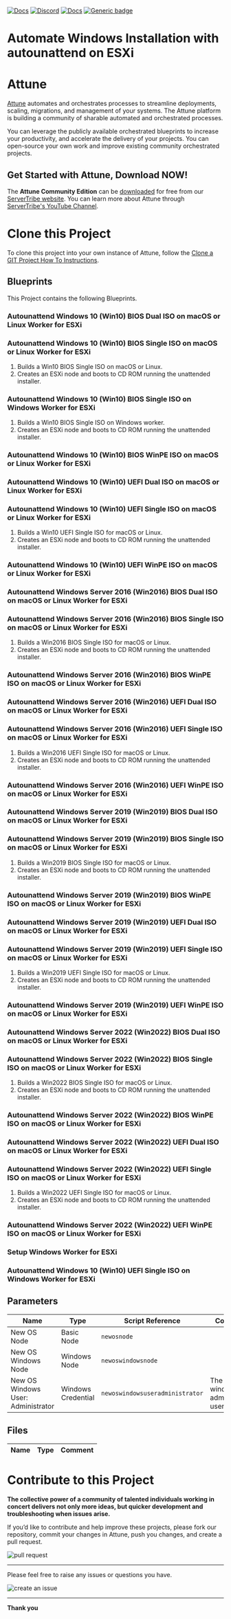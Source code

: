 



[![Docs](https://img.shields.io/badge/docs-latest-brightgreen.svg)](http://doc.servertribe.com)
[![Discord](https://img.shields.io/discord/844971127703994369)](http://discord.servertribe.com)
[![Docs](https://img.shields.io/badge/videos-watch-brightgreen.svg)](https://www.youtube.com/@servertribe)
[![Generic badge](https://img.shields.io/badge/download-latest-brightgreen.svg)](https://www.servertribe.com/community-edition/)

# Automate Windows Installation with autounattend on ESXi






# Attune

[Attune](https://www.servertribe.com/)
automates and orchestrates processes to streamline deployments, scaling,
migrations, and management of your systems. The Attune platform is building a
community of sharable automated and orchestrated processes.

You can leverage the publicly available orchestrated blueprints to increase
your productivity, and accelerate the delivery of your projects. You can
open-source your own work and improve existing community orchestrated projects.

## Get Started with Attune, Download NOW!

The **Attune Community Edition** can be
[downloaded](https://www.servertribe.com/comunity-edition/)
for free from our
[ServerTribe website](https://www.servertribe.com/comunity-edition/).
You can learn more about Attune through
[ServerTribe's YouTube Channel](https://www.youtube.com/@servertribe).







# Clone this Project

To clone this project into your own instance of Attune, follow the
[Clone a GIT Project How To Instructions](https://servertribe-attune.readthedocs.io/en/latest/howto/design_workspace/clone_project.html).




## Blueprints

This Project contains the following Blueprints.



### Autounattend Windows 10 (Win10) BIOS Dual ISO on macOS or Linux Worker for ESXi


### Autounattend Windows 10 (Win10) BIOS Single ISO on macOS or Linux Worker for ESXi

1. Builds a Win10 BIOS Single ISO on macOS or Linux.
2. Creates an ESXi node and boots to CD ROM running the unattended installer. 

### Autounattend Windows 10 (Win10) BIOS Single ISO on Windows Worker for ESXi

1. Builds a Win10 BIOS Single ISO on Windows worker.
2. Creates an ESXi node and boots to CD ROM running the unattended installer. 

### Autounattend Windows 10 (Win10) BIOS WinPE ISO on macOS or Linux Worker for ESXi


### Autounattend Windows 10 (Win10) UEFI Dual ISO on macOS or Linux Worker for ESXi


### Autounattend Windows 10 (Win10) UEFI Single ISO on macOS or Linux Worker for ESXi

1. Builds a Win10 UEFI Single ISO for macOS or Linux.
2. Creates an ESXi node and boots to CD ROM running the unattended installer. 

### Autounattend Windows 10 (Win10) UEFI WinPE ISO on macOS or Linux Worker for ESXi


### Autounattend Windows Server 2016 (Win2016) BIOS Dual ISO on macOS or Linux Worker for ESXi


### Autounattend Windows Server 2016 (Win2016) BIOS Single ISO on macOS or Linux Worker for ESXi

1. Builds a Win2016 BIOS Single ISO for macOS or Linux.
2. Creates an ESXi node and boots to CD ROM running the unattended installer. 

### Autounattend Windows Server 2016 (Win2016) BIOS WinPE ISO on macOS or Linux Worker for ESXi


### Autounattend Windows Server 2016 (Win2016) UEFI Dual ISO on macOS or Linux Worker for ESXi


### Autounattend Windows Server 2016 (Win2016) UEFI Single ISO on macOS or Linux Worker for ESXi

1. Builds a Win2016 UEFI Single ISO for macOS or Linux.
2. Creates an ESXi node and boots to CD ROM running the unattended installer. 

### Autounattend Windows Server 2016 (Win2016) UEFI WinPE ISO on macOS or Linux Worker for ESXi


### Autounattend Windows Server 2019 (Win2019) BIOS Dual ISO on macOS or Linux Worker for ESXi


### Autounattend Windows Server 2019 (Win2019) BIOS Single ISO on macOS or Linux Worker for ESXi

1. Builds a Win2019 BIOS Single ISO for macOS or Linux.
2. Creates an ESXi node and boots to CD ROM running the unattended installer. 

### Autounattend Windows Server 2019 (Win2019) BIOS WinPE ISO on macOS or Linux Worker for ESXi


### Autounattend Windows Server 2019 (Win2019) UEFI Dual ISO on macOS or Linux Worker for ESXi


### Autounattend Windows Server 2019 (Win2019) UEFI Single ISO on macOS or Linux Worker for ESXi

1. Builds a Win2019 UEFI Single ISO for macOS or Linux.
2. Creates an ESXi node and boots to CD ROM running the unattended installer. 

### Autounattend Windows Server 2019 (Win2019) UEFI WinPE ISO on macOS or Linux Worker for ESXi


### Autounattend Windows Server 2022 (Win2022) BIOS Dual ISO on macOS or Linux Worker for ESXi


### Autounattend Windows Server 2022 (Win2022) BIOS Single ISO on macOS or Linux Worker for ESXi

1. Builds a Win2022 BIOS Single ISO for macOS or Linux.
2. Creates an ESXi node and boots to CD ROM running the unattended installer. 

### Autounattend Windows Server 2022 (Win2022) BIOS WinPE ISO on macOS or Linux Worker for ESXi


### Autounattend Windows Server 2022 (Win2022) UEFI Dual ISO on macOS or Linux Worker for ESXi


### Autounattend Windows Server 2022 (Win2022) UEFI Single ISO on macOS or Linux Worker for ESXi

1. Builds a Win2022 UEFI Single ISO for macOS or Linux.
2. Creates an ESXi node and boots to CD ROM running the unattended installer. 

### Autounattend Windows Server 2022 (Win2022) UEFI WinPE ISO on macOS or Linux Worker for ESXi


### Setup Windows Worker for ESXi


### Autounattend Windows 10 (Win10) UEFI Single ISO on Windows Worker for ESXi





## Parameters


| Name | Type | Script Reference | Comment |
| ---- | ---- | ---------------- | ------- |
| New OS Node | Basic Node | `newosnode` |  |
| New OS Windows Node | Windows Node | `newoswindowsnode` |  |
| New OS Windows User: Administrator | Windows Credential | `newoswindowsuseradministrator` | The windows administrator user |




## Files

| Name | Type | Comment |
| ---- | ---- | ------- |






# Contribute to this Project

**The collective power of a community of talented individuals working in
concert delivers not only more ideas, but quicker development and
troubleshooting when issues arise.**

If you’d like to contribute and help improve these projects, please fork our
repository, commit your changes in Attune, push you changes, and create a
pull request.

<img src="https://www.servertribe.com/wp-content/uploads/2023/02/Attune-pull-request-01.png" alt="pull request"/>

---

Please feel free to raise any issues or questions you have.

<img src="https://www.servertribe.com/wp-content/uploads/2023/02/Attune-get-help-02.png" alt="create an issue"/>


---

**Thank you**
